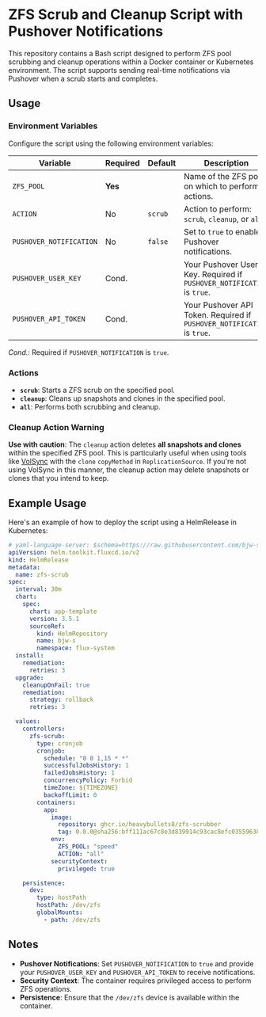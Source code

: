 # ZFS Scrub and Cleanup Script with Pushover Notifications

This repository contains a Bash script designed to perform ZFS pool scrubbing and cleanup operations within a Docker container or Kubernetes environment. The script supports sending real-time notifications via Pushover when a scrub starts and completes.

## Usage

### Environment Variables

Configure the script using the following environment variables:

| Variable                | Required | Default | Description                                                                                   |
|-------------------------|----------|---------|-----------------------------------------------------------------------------------------------|
| `ZFS_POOL`              | **Yes**  |         | Name of the ZFS pool on which to perform actions.                                             |
| `ACTION`                | No       | `scrub` | Action to perform: `scrub`, `cleanup`, or `all`.                                              |
| `PUSHOVER_NOTIFICATION` | No       | `false` | Set to `true` to enable Pushover notifications.                                               |
| `PUSHOVER_USER_KEY`     | Cond.    |         | Your Pushover User Key. Required if `PUSHOVER_NOTIFICATION` is `true`.                        |
| `PUSHOVER_API_TOKEN`    | Cond.    |         | Your Pushover API Token. Required if `PUSHOVER_NOTIFICATION` is `true`.                       |

*Cond.*: Required if `PUSHOVER_NOTIFICATION` is `true`.

### Actions

- **`scrub`**: Starts a ZFS scrub on the specified pool.
- **`cleanup`**: Cleans up snapshots and clones in the specified pool.
- **`all`**: Performs both scrubbing and cleanup.

### Cleanup Action Warning

**Use with caution**: The `cleanup` action deletes **all snapshots and clones** within the specified ZFS pool. This is particularly useful when using tools like [VolSync](https://volsync.readthedocs.io/en/latest/) with the `clone` `copyMethod` in `ReplicationSource`. If you're not using VolSync in this manner, the cleanup action may delete snapshots or clones that you intend to keep.

## Example Usage

Here's an example of how to deploy the script using a HelmRelease in Kubernetes:

```yaml
# yaml-language-server: $schema=https://raw.githubusercontent.com/bjw-s/helm-charts/main/charts/other/app-template/schemas/helmrelease-helm-v2.schema.json
apiVersion: helm.toolkit.fluxcd.io/v2
kind: HelmRelease
metadata:
  name: zfs-scrub
spec:
  interval: 30m
  chart:
    spec:
      chart: app-template
      version: 3.5.1
      sourceRef:
        kind: HelmRepository
        name: bjw-s
        namespace: flux-system
  install:
    remediation:
      retries: 3
  upgrade:
    cleanupOnFail: true
    remediation:
      strategy: rollback
      retries: 3

  values:
    controllers:
      zfs-scrub:
        type: cronjob
        cronjob:
          schedule: "0 0 1,15 * *"
          successfulJobsHistory: 1
          failedJobsHistory: 1
          concurrencyPolicy: Forbid
          timeZone: ${TIMEZONE}
          backoffLimit: 0
        containers:
          app:
            image:
              repository: ghcr.io/heavybullets8/zfs-scrubber
              tag: 0.0.0@sha256:bff111ac67c8e3d839914c93cac8efc03559638a15846702cc562d867ff533c5
            env:
              ZFS_POOL: "speed"
              ACTION: "all"
            securityContext:
              privileged: true

    persistence:
      dev:
        type: hostPath
        hostPath: /dev/zfs
        globalMounts:
          - path: /dev/zfs
```

## Notes

- **Pushover Notifications**: Set `PUSHOVER_NOTIFICATION` to `true` and provide your `PUSHOVER_USER_KEY` and `PUSHOVER_API_TOKEN` to receive notifications.
- **Security Context**: The container requires privileged access to perform ZFS operations.
- **Persistence**: Ensure that the `/dev/zfs` device is available within the container.
